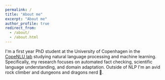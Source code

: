 ```yaml
---
permalink: /
title: "About me"
excerpt: "About me"
author_profile: true
redirect_from: 
  - /about/
  - /about.html
---
```


I'm a first year PhD student at the University of Copenhagen in the [CopeNLU lab](https://copenlu.github.io/) studying natural language processing and machine learning. Specifically, my research focuses on automated fact checking, scientific language understanding, and domain adaptation. Outside of NLP I'm an avid rock climber and dungeons and dragons nerd :dragon:.
